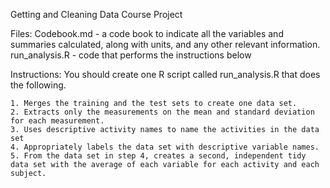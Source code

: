 Getting and Cleaning Data Course Project

Files:
	Codebook.md - a code book to indicate all the variables and summaries calculated, along with units, and any other relevant information.
	run_analysis.R - code that performs the instructions below

Instructions:
	You should create one R script called run_analysis.R that does the following.

	1. Merges the training and the test sets to create one data set.
	2. Extracts only the measurements on the mean and standard deviation for each measurement.
	3. Uses descriptive activity names to name the activities in the data set
	4. Appropriately labels the data set with descriptive variable names.
	5. From the data set in step 4, creates a second, independent tidy data set with the average of each variable for each activity and each subject.